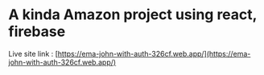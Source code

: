 # A kinda Amazon project using react, firebase

Live site link :  [https://ema-john-with-auth-326cf.web.app/](https://ema-john-with-auth-326cf.web.app/)


